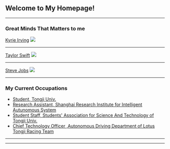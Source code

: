 ## Welcome to My Homepage!

---

### Great Minds That Matters to me

[Kyrie Irving](/sample_page)
<img src="Kyrie_Irving.jpg?raw=true"/>

---
[Taylor Swift](/pdf/sample_presentation.pdf)
<img src="Taylor_Swift.jpg?raw=true"/>

---
[Steve Jobs](http://example.com/)
<img src="Steve_Jobs.jpg?raw=true"/>

---

### My Current Occupations

- [Student, Tongji Univ.](https://www.tongji.edu.cn/)
- [Research Assistant, Shanghai Research Institute for Intelligent Autunomous System ](https://srias.tongji.edu.cn/main.htm)
- [Student Staff, Students' Association for Science And Technology of Tongji Univ.]((https://www.tongji.edu.cn/))
- [Chief Technology Officer ,Autonomous Driving Department of Lotus Tongji Racing Team](http://www.tjuracing.com/)


---




---

<!-- Remove above link if you don't want to attibute -->
